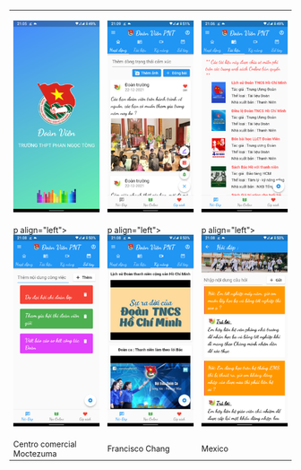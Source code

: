 
<table style="width:100%">
  <tr>
    <th><p align="left">
  <img src="https://github.com/lephathien/DoanVien_PNT/blob/a50bde9502979a01c6aede0129eb07ba4e25dad1/0.jpg" width="350" title="hover text">
</p></th>
    <th><p align="left">
  <img src="https://github.com/lephathien/DoanVien_PNT/blob/d1754b5aeb12b41a65aa2b0458a7ad647470ced3/1.jpg" width="350" title="hover text">
</p>

</th>
    <th><p align="left">
  <img src="https://github.com/lephathien/DoanVien_PNT/blob/d3038ffd5fc88f4f943ba172ae819b2862207ff4/2.jpg" width="350" title="hover text">
</p></th>
  </tr>
  <tr>
    <td>p align="left">
  <img src="https://github.com/lephathien/DoanVien_PNT/blob/d3038ffd5fc88f4f943ba172ae819b2862207ff4/3.jpg" width="350" title="hover text">
</p></td>
    <td>p align="left">
  <img src="https://github.com/lephathien/DoanVien_PNT/blob/d3038ffd5fc88f4f943ba172ae819b2862207ff4/4.jpg" width="350" title="hover text">
</p></td>
    <td>p align="left">
  <img src="https://github.com/lephathien/DoanVien_PNT/blob/d3038ffd5fc88f4f943ba172ae819b2862207ff4/5.jpg" width="350" title="hover text">
</p></td>
  </tr>
  <tr>
    <td>Centro comercial Moctezuma</td>
    <td>Francisco Chang</td>
    <td>Mexico</td>
  </tr>
</table>
